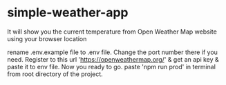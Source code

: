 # simple-weather-app
It will show you the current temperature from Open Weather Map website using your browser location

rename .env.example file to .env file.
Change the port number there if you need.
Register to this url 'https://openweathermap.org/' & get an api key & paste it to env file.
Now you ready to go.
paste 'npm run prod' in terminal from root directory of the project.

